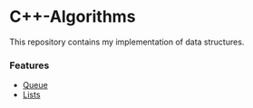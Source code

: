 # C++-Algorithms
This repository contains my implementation of data structures.
### Features
* [Queue](https://github.com/Exceleent/C-Algorithms/tree/master/Queue)
* [Lists](https://github.com/Exceleent/C-Algorithms/tree/master/Lists)

